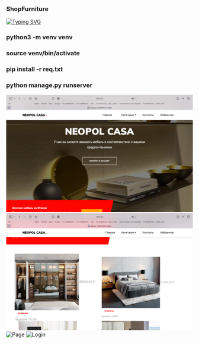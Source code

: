 ### ShopFurniture

[![Typing SVG](https://readme-typing-svg.herokuapp.com?color=%2336BCF7&lines=Shop+Furniture)](https://git.io/typing-svg)

### python3 -m venv venv
### source venv/bin/activate
### pip install -r req.txt

### python manage.py runserver


<img src="https://github.com/hottabuch1987/ShopFurniture/blob/main/1.2023.png" alt="Home">

<img src="https://github.com/hottabuch1987/ShopFurniture/blob/main/2.2023.png" alt="Catalog">

<img src="https://github.com/hottabuch1987/ShopFurniture/blob/main/3.2023.png" alt="Page">

<img src="https://github.com/hottabuch1987/ShopFurniture/blob/main/4.2023.png" alt="Login">
